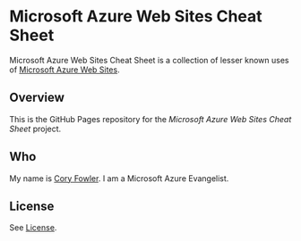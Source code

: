 # Microsoft Azure Web Sites Cheat Sheet

Microsoft Azure Web Sites Cheat Sheet is a collection of lesser known uses of [Microsoft Azure Web Sites](http://www.windowsazure.com/en-us/home/scenarios/web-sites/).

## Overview

This is the GitHub Pages repository for the _Microsoft Azure Web Sites Cheat Sheet_ project.


## Who

My name is [Cory Fowler](http://blog.syntaxc4.net). I am a Microsoft Azure Evangelist. 

## License

See [License](https://github.com/SyntaxC4/WindowsAzureWebSitesCheatSheet/blob/gh-pages/LICENSE).

